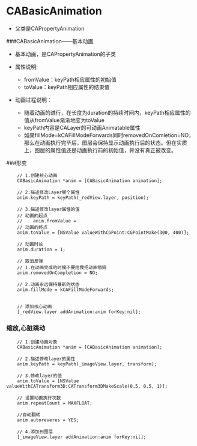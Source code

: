 # CABasicAnimation
- 父类是CAPropertyAnimation


###CABasicAnimation——基本动画
- 基本动画，是CAPropertyAnimation的子类

- 属性说明:
    - fromValue：keyPath相应属性的初始值
    - toValue：keyPath相应属性的结束值

- 动画过程说明：
    - 随着动画的进行，在长度为duration的持续时间内，keyPath相应属性的值从fromValue渐渐地变为toValue
    - keyPath内容是CALayer的可动画Animatable属性
    - 如果fillMode=kCAFillModeForwards同时removedOnComletion=NO，那么在动画执行完毕后，图层会保持显示动画执行后的状态。但在实质上，图层的属性值还是动画执行前的初始值，并没有真正被改变。

###形变
```objc
    // 1.创建核心动画
    CABasicAnimation *anim = [CABasicAnimation animation];

    // 2.描述修改Layer哪个属性
    anim.keyPath = keyPath(_redView.layer, position);

    // 3.描述修改layer属性的值
    // 动画的起点
    //    anim.fromValue =
    // 动画的终点
    anim.toValue = [NSValue valueWithCGPoint:CGPointMake(300, 400)];

    // 动画时长
    anim.duration = 1;

    // 取消反弹
    // 1.在动画完成的时候不要给我把动画销毁
    anim.removedOnCompletion = NO;

    // 2.动画永远保持最新的状态
    anim.fillMode = kCAFillModeForwards;


    // 添加核心动画
    [_redView.layer addAnimation:anim forKey:nil];
```


### 缩放,心脏跳动
```objc
    // 1.创建动画对象
    CABasicAnimation *anim = [CABasicAnimation animation];

    // 2.描述修改layer的属性
    anim.keyPath = keyPath(_imageView.layer, transform);

    // 3.修改layer的值
    anim.toValue = [NSValue valueWithCATransform3D:CATransform3DMakeScale(0.5, 0.5, 1)];

    // 设置动画执行次数
    anim.repeatCount = MAXFLOAT;
    
    //自动翻转
    anim.autoreveres = YES;

    // 4.添加到图层
    [_imageView.layer addAnimation:anim forKey:nil];
```
